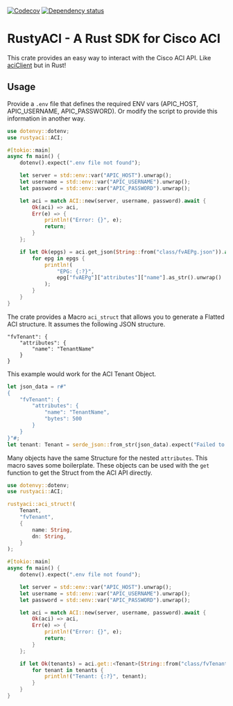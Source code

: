 <!-- [![Crates.io](https://img.shields.io/crates/v/rustyaci.svg)](https://crates.io/crates/rustyaci) -->
<!-- [![Documentation](https://docs.rs/rustyaci/badge.svg)](https://docs.rs/rustyaci/) -->
[![Codecov](https://codecov.io/github/richardstrnad/rustyaci/coverage.svg?branch=main)](https://codecov.io/gh/richardstrnad/rustyaci)
[![Dependency status](https://deps.rs/repo/github/richardstrnad/rustyaci/status.svg)](https://deps.rs/repo/github/richardstrnad/rustyaci)

# RustyACI - A Rust SDK for Cisco ACI
This crate provides an easy way to interact with the Cisco ACI API.
Like [aciClient](https://github.com/richardstrnad/aciClient) but in Rust!

## Usage
Provide a `.env` file that defines the required ENV vars (APIC_HOST, APIC_USERNAME, APIC_PASSWORD).
Or modify the script to provide this information in another way.
```rust
use dotenvy::dotenv;
use rustyaci::ACI;

#[tokio::main]
async fn main() {
    dotenv().expect(".env file not found");

    let server = std::env::var("APIC_HOST").unwrap();
    let username = std::env::var("APIC_USERNAME").unwrap();
    let password = std::env::var("APIC_PASSWORD").unwrap();

    let aci = match ACI::new(server, username, password).await {
        Ok(aci) => aci,
        Err(e) => {
            println!("Error: {}", e);
            return;
        }
    };

    if let Ok(epgs) = aci.get_json(String::from("class/fvAEPg.json")).await {
        for epg in epgs {
            println!(
                "EPG: {:?}",
                epg["fvAEPg"]["attributes"]["name"].as_str().unwrap()
            );
        }
    }
}
```

The crate provides a Macro `aci_struct` that allows you to generate a Flatted ACI structure. It assumes the following JSON structure.
```
"fvTenant": {
    "attributes": {
        "name": "TenantName"
    }
}
```

This example would work for the ACI Tenant Object.

```rust
let json_data = r#"
{
    "fvTenant": {
        "attributes": {
            "name": "TenantName",
            "bytes": 500
        }
    }
}"#;
let tenant: Tenant = serde_json::from_str(json_data).expect("Failed to deserialize");
```

Many objects have the same Structure for the nested `attributes`. This macro saves some boilerplate. These objects can be used with the `get` function to get the Struct from the ACI API directly.
```rust
use dotenvy::dotenv;
use rustyaci::ACI;

rustyaci::aci_struct!(
    Tenant,
    "fvTenant",
    {
        name: String,
        dn: String,
    }
);

#[tokio::main]
async fn main() {
    dotenv().expect(".env file not found");

    let server = std::env::var("APIC_HOST").unwrap();
    let username = std::env::var("APIC_USERNAME").unwrap();
    let password = std::env::var("APIC_PASSWORD").unwrap();

    let aci = match ACI::new(server, username, password).await {
        Ok(aci) => aci,
        Err(e) => {
            println!("Error: {}", e);
            return;
        }
    };

    if let Ok(tenants) = aci.get::<Tenant>(String::from("class/fvTenant.json")).await {
        for tenant in tenants {
            println!("Tenant: {:?}", tenant);
        }
    }
}
```
